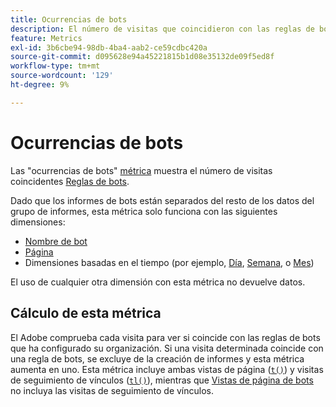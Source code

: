 ```yaml
---
title: Ocurrencias de bots
description: El número de visitas que coincidieron con las reglas de bots.
feature: Metrics
exl-id: 3b6cbe94-98db-4ba4-aab2-ce59cdbc420a
source-git-commit: d095628e94a45221815b1d08e35132de09f5ed8f
workflow-type: tm+mt
source-wordcount: '129'
ht-degree: 9%

---
```


# Ocurrencias de bots

Las &quot;ocurrencias de bots&quot; [métrica](overview.md) muestra el número de visitas coincidentes [Reglas de bots](/help/admin/admin/c-manage-report-suites/c-edit-report-suites/general/bot-removal/bot-rules.md).

Dado que los informes de bots están separados del resto de los datos del grupo de informes, esta métrica solo funciona con las siguientes dimensiones:

* [Nombre de bot](../dimensions/bot-name.md)
* [Página](../dimensions/page.md)
* Dimensiones basadas en el tiempo (por ejemplo, [Día](../dimensions/day.md), [Semana](../dimensions/week.md), o [Mes](../dimensions/month.md))

El uso de cualquier otra dimensión con esta métrica no devuelve datos.

## Cálculo de esta métrica

El Adobe comprueba cada visita para ver si coincide con las reglas de bots que ha configurado su organización. Si una visita determinada coincide con una regla de bots, se excluye de la creación de informes y esta métrica aumenta en uno. Esta métrica incluye ambas vistas de página ([`t()`](/help/implement/vars/functions/t-method.md)) y visitas de seguimiento de vínculos ([`tl()`](/help/implement/vars/functions/tl-method.md)), mientras que [Vistas de página de bots](bot-page-views.md) no incluya las visitas de seguimiento de vínculos.
